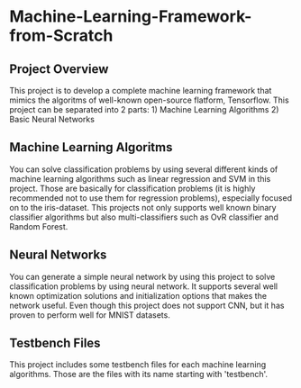 # Machine-Learning-Framework-from-Scratch

## Project Overview

This project is to develop a complete machine learning framework that mimics the algoritms of well-known open-source flatform, Tensorflow.
This project can be separated into 2 parts: 1) Machine Learning Algorithms 2) Basic Neural Networks

## Machine Learning Algoritms

You can solve classification problems by using several different kinds of machine learning algorithms such as linear regression and SVM in this project.
Those are basically for classification problems (it is highly recommended not to use them for regression problems), especially focused on to the iris-dataset.
This projects not only supports well known binary classifier algorithms but also multi-classifiers such as OvR classifier and Random Forest.

## Neural Networks

You can generate a simple neural network by using this project to solve classification problems by using neural network.
It supports several well known optimization solutions and initialization options that makes the network useful.
Even though this project does not support CNN, but it has proven to perform well for MNIST datasets.

## Testbench Files

This project includes some testbench files for each machine learning algorithms.
Those are the files with its name starting with 'testbench'.
